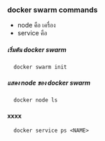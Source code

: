 
### docker swarm commands

- node คือ เครื่อง
- service คือ 

##### เริ่มต้น docker swarm

      docker swarm init

##### แสดง node ของ docker swarm

      docker node ls

#### xxxx

      docker service ps <NAME>

